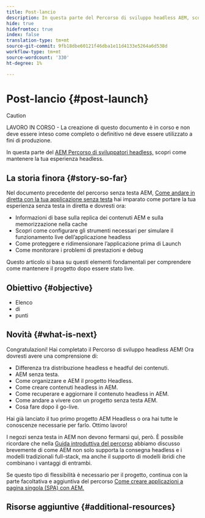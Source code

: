 ```yaml
---
title: Post-lancio
description: In questa parte del Percorso di sviluppo headless AEM, scopri come mantenere la tua esperienza headless.
hide: true
hidefromtoc: true
index: false
translation-type: tm+mt
source-git-commit: 9fb18dbe60121f46dba1e11d4133e5264a6d538d
workflow-type: tm+mt
source-wordcount: '330'
ht-degree: 1%

---
```



# Post-lancio {#post-launch}

>[!CAUTION]
>
>LAVORO IN CORSO - La creazione di questo documento è in corso e non deve essere inteso come completo o definitivo né deve essere utilizzato a fini di produzione.

In questa parte del [AEM Percorso di sviluppatori headless,](overview.md) scopri come mantenere la tua esperienza headless.

## La storia finora {#story-so-far}

Nel documento precedente del percorso senza testa AEM, [Come andare in diretta con la tua applicazione senza testa](go-live.md) hai imparato come portare la tua esperienza senza testa in diretta e dovresti ora:

* Informazioni di base sulla replica dei contenuti AEM e sulla memorizzazione nella cache
* Scopri come configurare gli strumenti necessari per simulare il funzionamento live dell’applicazione headless
* Come proteggere e ridimensionare l’applicazione prima di Launch
* Come monitorare i problemi di prestazioni e debug

Questo articolo si basa su questi elementi fondamentali per comprendere come mantenere il progetto dopo essere stato live.

## Obiettivo {#objective}

* Elenco
* di
* punti

## Novità {#what-is-next}

Congratulazioni! Hai completato il Percorso di sviluppo headless AEM! Ora dovresti avere una comprensione di:

* Differenza tra distribuzione headless e headful dei contenuti.
* AEM senza testa.
* Come organizzare e AEM il progetto Headless.
* Come creare contenuti headless in AEM.
* Come recuperare e aggiornare il contenuto headless in AEM.
* Come andare a vivere con un progetto senza testa AEM.
* Cosa fare dopo il go-live.

Hai già lanciato il tuo primo progetto AEM Headless o ora hai tutte le conoscenze necessarie per farlo. Ottimo lavoro!

I negozi senza testa in AEM non devono fermarsi qui, però. È possibile ricordare che nella [Guida introduttiva del percorso](getting-started.md#integration-levels) abbiamo discusso brevemente di come AEM non solo supporta la consegna headless e i modelli tradizionali full-stack, ma anche il supporto di modelli ibridi che combinano i vantaggi di entrambi.

Se questo tipo di flessibilità è necessario per il progetto, continua con la parte facoltativa e aggiuntiva del percorso [Come creare applicazioni a pagina singola (SPA) con AEM.](create-spa.md)

## Risorse aggiuntive {#additional-resources}
